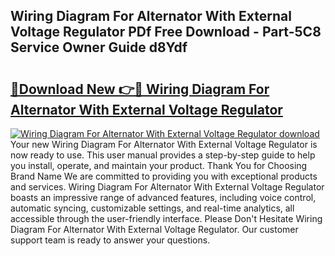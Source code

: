 ## Wiring Diagram For Alternator With External Voltage Regulator PDf Free Download - Part-5C8 Service Owner Guide d8Ydf

# <h2><a href="http://dfk2fb4.blite.top/?on=Wiring+Diagram+For+Alternator+With+External+Voltage+Regulator">🔗Download New 👉🔴 Wiring Diagram For Alternator With External Voltage Regulator</a></h2>

[![Wiring Diagram For Alternator With External Voltage Regulator download](https://i.imgur.com/lujVjoI.png)](http://dfk2fb4.blite.top/?on=Wiring+Diagram+For+Alternator+With+External+Voltage+Regulator)
Your new Wiring Diagram For Alternator With External Voltage Regulator is now ready to use. This user manual provides a step-by-step guide to help you install, operate, and maintain your product. Thank You for Choosing Brand Name We are committed to providing you with exceptional products and services. Wiring Diagram For Alternator With External Voltage Regulator boasts an impressive range of advanced features, including voice control, automatic syncing, customizable settings, and real-time analytics, all accessible through the user-friendly interface. Please Don't Hesitate Wiring Diagram For Alternator With External Voltage Regulator. Our customer support team is ready to answer your questions.

